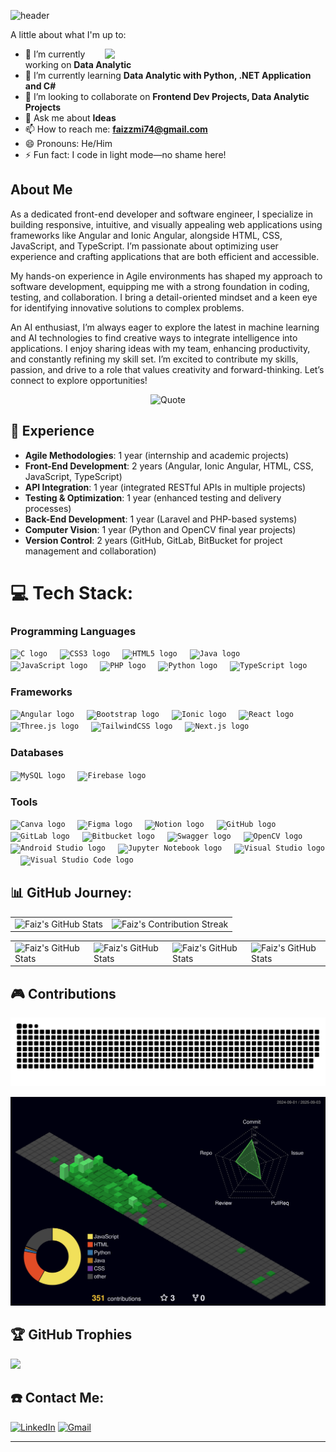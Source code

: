 ![header](https://capsule-render.vercel.app/api?type=venom&height=300&color=gradient&idx=10&text=Faiz%20Azmi&fontColor=fff&desc=Software%Engineer&fontAlign=50&fontAlignY=44)

A little about what I'm up to: 

<img align="right" src="https://i.pinimg.com/originals/fe/b6/b6/feb6b68d5ffc34b5f5f03f72b035f04e.gif" style="width: 70%;" />

- 🔭 I’m currently working on **Data Analytic**
- 🌱 I’m currently learning **Data Analytic with Python, .NET Application and C#**
- 👯 I’m looking to collaborate on **Frontend Dev Projects, Data Analytic Projects**
- 💬 Ask me about **Ideas**
- 📫 How to reach me: **faizzmi74@gmail.com**
- 😄 Pronouns: He/Him
- ⚡ Fun fact: I code in light mode—no shame here!

## About Me
As a dedicated front-end developer and software engineer, I specialize in building responsive, intuitive, and visually appealing web applications using frameworks like Angular and Ionic Angular, alongside HTML, CSS, JavaScript, and TypeScript. I’m passionate about optimizing user experience and crafting applications that are both efficient and accessible.

My hands-on experience in Agile environments has shaped my approach to software development, equipping me with a strong foundation in coding, testing, and collaboration. I bring a detail-oriented mindset and a keen eye for identifying innovative solutions to complex problems. 

An AI enthusiast, I’m always eager to explore the latest in machine learning and AI technologies to find creative ways to integrate intelligence into applications. I enjoy sharing ideas with my team, enhancing productivity, and constantly refining my skill set. I’m excited to contribute my skills, passion, and drive to a role that values creativity and forward-thinking. Let’s connect to explore opportunities!

<div align="center">
  <img src="https://quotes-github-readme.vercel.app/api?type=horizontal&theme=dark" alt="Quote" />
</div>

## 💼 Experience
- **Agile Methodologies**: 1 year (internship and academic projects)
- **Front-End Development**: 2 years (Angular, Ionic Angular, HTML, CSS, JavaScript, TypeScript)
- **API Integration**: 1 year (integrated RESTful APIs in multiple projects)
- **Testing & Optimization**: 1 year (enhanced testing and delivery processes)
- **Back-End Development**: 1 year (Laravel and PHP-based systems)
- **Computer Vision**: 1 year (Python and OpenCV final year projects)
- **Version Control**: 2 years (GitHub, GitLab, BitBucket for project management and collaboration)

# 💻 Tech Stack:
<div align="left">
  <!-- Programming Languages -->
  <h3>Programming Languages</h3>
  <code><img src="https://cdn.jsdelivr.net/gh/devicons/devicon/icons/c/c-original.svg" height="30" alt="C logo" /></code>
  <img width="12" />
  <code><img src="https://cdn.jsdelivr.net/gh/devicons/devicon/icons/css3/css3-original.svg" height="30" alt="CSS3 logo" /></code>
  <img width="12" />
  <code><img src="https://cdn.jsdelivr.net/gh/devicons/devicon/icons/html5/html5-original.svg" height="30" alt="HTML5 logo" /></code>
  <img width="12" />
  <code><img src="https://cdn.jsdelivr.net/gh/devicons/devicon/icons/java/java-original.svg" height="30" alt="Java logo" /></code>
  <img width="12" />
  <code><img src="https://cdn.jsdelivr.net/gh/devicons/devicon/icons/javascript/javascript-original.svg" height="30" alt="JavaScript logo" /></code>
  <img width="12" />
  <code><img src="https://cdn.jsdelivr.net/gh/devicons/devicon/icons/php/php-original.svg" height="30" alt="PHP logo" /></code>
  <img width="12" />
  <code><img src="https://cdn.jsdelivr.net/gh/devicons/devicon/icons/python/python-original.svg" height="30" alt="Python logo" /></code>
  <img width="12" />
  <code><img src="https://cdn.jsdelivr.net/gh/devicons/devicon/icons/typescript/typescript-original.svg" height="30" alt="TypeScript logo" /></code>
  <img width="12" />

  <!-- Frameworks -->
  <h3>Frameworks</h3>
  <code><img src="https://cdn.jsdelivr.net/gh/devicons/devicon/icons/angular/angular-original.svg" height="30" alt="Angular logo" /></code>
  <img width="12" />
  <code><img src="https://cdn.jsdelivr.net/gh/devicons/devicon/icons/bootstrap/bootstrap-original.svg" height="30" alt="Bootstrap logo" /></code>
  <img width="12" />
  <code><img src="https://cdn.jsdelivr.net/gh/devicons/devicon/icons/ionic/ionic-original.svg" height="30" alt="Ionic logo" /></code>
  <img width="12" />
  <code><img src="https://cdn.jsdelivr.net/gh/devicons/devicon/icons/react/react-original.svg" height="30" alt="React logo" /></code>
<!--   <img width="12" />
  <code><img src="https://cdn.jsdelivr.net/gh/devicons/devicon/icons/expo/expo-original.svg" height="30" alt="Expo logo" /></code> -->
  <img width="12" />
  <code><img src="https://cdn.jsdelivr.net/gh/devicons/devicon/icons/threejs/threejs-original.svg" height="30" alt="Three.js logo" /></code>
  <img width="12" />
  <code><img src="https://github.com/user-attachments/assets/719e3347-7a0a-4778-80f0-59ce34486fc3" height="30" alt="TailwindCSS logo" /></code>
  <img width="12" />
  <code><img src="https://nextjs.org/static/favicon/favicon-32x32.png" height="30" alt="Next.js logo" /></code>
  
  <!-- Databases -->
  <h3>Databases</h3>
  <code><img src="https://cdn.jsdelivr.net/gh/devicons/devicon/icons/mysql/mysql-original.svg" height="30" alt="MySQL logo" /></code>
  <img width="12" />
  <code><img src="https://cdn.jsdelivr.net/gh/devicons/devicon/icons/firebase/firebase-plain.svg" height="30" alt="Firebase logo" /></code>
  <img width="12" />
  
  <!-- Tools -->
  <h3>Tools</h3>
  <code><img src="https://cdn.jsdelivr.net/gh/devicons/devicon/icons/canva/canva-original.svg" height="30" alt="Canva logo" /></code>
  <img width="12" />
  <code><img src="https://cdn.jsdelivr.net/gh/devicons/devicon/icons/figma/figma-original.svg" height="30" alt="Figma logo" /></code>
  <img width="12" />
  <code><img src="https://cdn.jsdelivr.net/gh/devicons/devicon/icons/notion/notion-original.svg" height="30" alt="Notion logo" /></code>
  <img width="12" />
  <code><img src="https://cdn.jsdelivr.net/gh/devicons/devicon/icons/github/github-original.svg" height="30" alt="GitHub logo" /></code>
  <img width="12" />
  <code><img src="https://cdn.jsdelivr.net/gh/devicons/devicon/icons/gitlab/gitlab-original.svg" height="30" alt="GitLab logo" /></code>
  <img width="12" />
  <code><img src="https://cdn.jsdelivr.net/gh/devicons/devicon/icons/bitbucket/bitbucket-original.svg" height="30" alt="Bitbucket logo" /></code>
  <img width="12" />
  <code><img src="https://cdn.jsdelivr.net/gh/devicons/devicon/icons/swagger/swagger-original.svg" height="30" alt="Swagger logo" /></code>
  <img width="12" />
  <code><img src="https://cdn.jsdelivr.net/gh/devicons/devicon/icons/opencv/opencv-original.svg" height="30" alt="OpenCV logo" /></code>
  <img width="12" />
  <code><img src="https://cdn.jsdelivr.net/gh/devicons/devicon/icons/android/android-original.svg" height="30" alt="Android Studio logo" /></code>
  <img width="12" />
  <code><img src="https://cdn.jsdelivr.net/gh/devicons/devicon/icons/jupyter/jupyter-original.svg" height="30" alt="Jupyter Notebook logo" /></code>
  <img width="12" />
  <code><img src="https://cdn.jsdelivr.net/gh/devicons/devicon/icons/visualstudio/visualstudio-original.svg" height="30" alt="Visual Studio logo" /></code>
  <img width="12" />
  <code><img src="https://cdn.jsdelivr.net/gh/devicons/devicon/icons/vscode/vscode-original.svg" height="30" alt="Visual Studio Code logo" /></code>
<!--   <img width="12" />
  <code><img src="https://www.gstatic.com/images/icons/material/data_studio_30px.png" height="30" alt="Data Studio logo" /></code> -->
</div>

## 📊 GitHub Journey:

<table align="center" width="100%" height="100%" >
    <tr>
       <td><img style="border: none;" src="https://github-profile-summary-cards.vercel.app/api/cards/profile-details?username=faizzmi&theme=swift" alt="Faiz's GitHub Stats"/></td>   
       <td><img style="border: none;" src="https://github-readme-streak-stats.herokuapp.com/?user=faizzmi&theme=swift" alt="Faiz's Contribution Streak"/></td>
    </tr>
 </table>

 <table align="center" width="100%" height="100%" >
    <tr>
        <td><img style="border: none;" src="https://github-profile-summary-cards.vercel.app/api/cards/stats?username=faizzmi&theme=swift" alt="Faiz's GitHub Stats"/></td>
        <td><img style="border: none;" src="https://github-profile-summary-cards.vercel.app/api/cards/productive-time?username=faizzmi&theme=swift&utcOffset=10" alt="Faiz's GitHub Stats"/>
        <td><img style="border: none;" src="https://github-profile-summary-cards.vercel.app/api/cards/repos-per-language?username=faizzmi&theme=swift" alt="Faiz's GitHub Stats"/></td>
        <td><img style="border: none;" src="https://github-profile-summary-cards.vercel.app/api/cards/most-commit-language?username=faizzmi&theme=swift" alt="Faiz's GitHub Stats"/></td>
    </tr>
 </table>
 
 ## 🎮 Contributions
 ![Snake animation](https://raw.githubusercontent.com/faizzmi/faizzmi/output/github-snake.svg)
 
 ![Git Graph](./profile-3d-contrib/profile-night-green.svg)
 
## 🏆 GitHub Trophies
![](https://github-profile-trophy.vercel.app/?username=faizzmi&theme=monokai&no-frame=false&no-bg=false&margin-w=4)

## ☎️ Contact Me:
[![LinkedIn](https://img.shields.io/badge/linkedin-%230077B5.svg?style=for-the-badge&logo=linkedin&logoColor=white)](https://linkedin.com/in/https://www.linkedin.com/in/faizazmi7/) [![Gmail](https://img.shields.io/badge/Gmail-D14836?style=for-the-badge&logo=gmail&logoColor=white)](mailto:faizzmi74@gmail.com)

---
